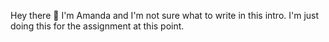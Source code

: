 Hey there :wave: I'm Amanda and I'm not sure what to write in this intro. I'm just doing this for the assignment at this point.